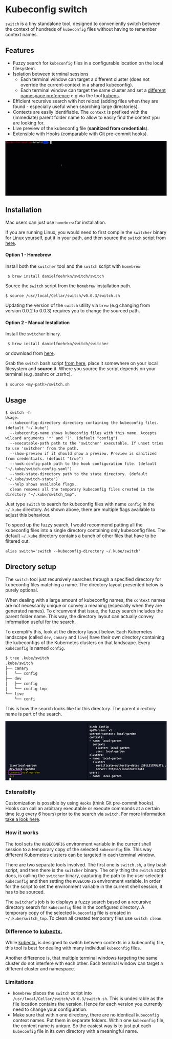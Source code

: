 # Kubeconfig switch

`switch` is a tiny standalone tool, designed to conveniently switch between the context of hundreds of `kubeconfig` files without having to remember context names.

## Features

- Fuzzy search for `kubeconfig` files in a configurable location on the local filesystem.
- Isolation between terminal sessions
  - Each terminal window can target a different cluster (does not override the current-context in a shared kubeconfig).
  - Each terminal window can target the same cluster and set a [different namespace preference](https://kubernetes.io/docs/concepts/overview/working-with-objects/namespaces/#setting-the-namespace-preference) 
  e.g via the tool [kubens](https://github.com/ahmetb/kubectx).
- Efficient recursive search with hot reload (adding files when they are found - especially useful when searching large directories).
- Contexts are easily identifiable. The `context` is prefixed with the (immediate) parent folder name to allow to easily find the context ypu are looking for. 
- Live preview of the kubeconfig file (**sanitized from credentials**).
- Extensible with Hooks (comparable with Git pre-commit hooks).

![demo GIF](resources/switch-demo.gif)

## Installation

Mac users can just use `homebrew` for installation.

If you are running Linux, you would need to first compile the `switcher` binary for Linux yourself, put it in your path, and then source the `switch` script from [here](https://github.com/danielfoehrKn/kubeconfig-switch/blob/master/hack/switch/switch.sh).

#### Option 1 - Homebrew

Install both the `switcher` tool and the `switch` script with `homebrew`. 
```
 $ brew install danielfoehrkn/switch/switch
```

Source the `switch` script from the `homebrew` installation path.

```
$ source /usr/local/Cellar/switch/v0.0.3/switch.sh
```

Updating the version of the `switch` utility via `brew` (e.g changing from version 0.0.2 to 0.0.3) requires you to change the sourced path. 

#### Option 2 - Manual Installation

Install the `switcher` binary.
```
 $ brew install danielfoehrkn/switch/switcher
```
or download from [here](https://github.com/danielfoehrKn/kubeconfig-switch/blob/master/hack/switch/switcher).

Grab the `switch` bash script [from here](https://github.com/danielfoehrKn/kubeconfig-switch/blob/master/hack/switch/switch.sh), place it somewhere on your local filesystem and **source** it.
Where you source the script depends on your terminal (e.g .bashrc or .zsrhc).

`
$ source <my-path>/switch.sh
`
## Usage 

```
$ switch -h
Usage:
  --kubeconfig-directory directory containing the kubeconfig files. (default "~/.kube")
  --kubeconfig-name shows kubeconfig files with this name. Accepts wilcard arguments '*' and '?'. (default "config")
  --executable-path path to the 'switcher' executable. If unset tries to use 'switcher' from the path.
  --show-preview if it should show a preview. Preview is sanitized from credentials. (default "true")
  --hook-config-path path to the hook configuration file. (default "~/.kube/switch-config.yaml")
  --hook-state-directory path to the state directory. (default "~/.kube/switch-state")
  --help shows available flags.
  clean removes all the temporary kubeconfig files created in the directory "~/.kube/switch_tmp".
```
Just type `switch` to search for kubeconfig files with name `config` in the `~/.kube` directory. 
As shown above, there are multiple flags available to adjust this behaviour. 

To speed up the fuzzy search, I would recommend putting all the kubeconfig files into a single directory containing only kubeconfig files.
The default `~/.kube` directory contains a bunch of other files that have to be filtered out.

```
alias switch='switch --kubeconfig-directory ~/.kube/switch'
```

## Directory setup 

The `switch` tool just recursively searches through a specified directory for kubeconfig files matching a name.
The directory layout presented below is purely optional.

When dealing with a large amount of kubeconfig names, the `context` names are not necessarily unique or convey a meaning (especially when they are generated names).
To circumvent that issue, the fuzzy search includes the parent folder name.
This way, the directory layout can actually convey information useful for the search.

To exemplify this, look at the directory layout below. 
Each Kubernetes landscape (called `dev`, `canary` and `live`) have their own directory containing the kubeconfigs of the Kubernetes clusters on that landscape.
Every `kubeconfig` is named `config`.

```
$ tree .kube/switch
.kube/switch
├── canary
│   └── config
├── dev
│   ├── config
│   └── config-tmp
└── live
    └── confi
```
This is how the search looks like for this directory.
The parent directory name is part of the search.

![demo GIF](resources/search-show-parent-folder.png)

### Extensibilty 

Customization is possible by using `Hooks` (think Git pre-commit hooks). 
Hooks can call an arbitrary executable or execute commands at a certain time (e.g every 6 hours) prior to the search via `switch`.
For more information [take a look here](./hooks/README.md). 

### How it works

The tool sets the `KUBECONFIG` environment variable in the current shell session to a temporary copy of the selected `kubeconfig` file. 
This way different Kubernetes clusters can be targeted in each terminal window.

There are two separate tools involved. The first one is `switch.sh`, a tiny bash script, and then there is the `switcher` binary.
The only thing the `switch` script does, is calling the `switcher` binary, capturing the path to the user selected `kubeconfig` and then setting 
the `KUBECONFIG` environment variable.
In order for the script to set the environment variable in the current shell session, it has to be sourced.

The `switcher`'s job is to displays a fuzzy search based on a recursive directory search for `kubeconfig` files in the configured directory.
A temporary copy of the selected `kubeconfig` file is created in `~/.kube/switch_tmp`.
To clean all created temporary files use `switch clean`.

### Difference to [kubectx.](https://github.com/ahmetb/kubectx)

While [kubectx.](https://github.com/ahmetb/kubectx) is designed to switch between contexts in a kubeconfig file, 
this tool is best for dealing with many individual `kubeconfig` files.

Another difference is, that multiple terminal windows targeting the same cluster do not interfere with each other.
Each terminal window can target a different cluster and namespace.

### Limitations

- `homebrew` places the `switch` script into `/usr/local/Cellar/switch/v0.0.3/switch.sh`. 
This is undesirable as the file location contains the version. Hence for each version you currently need to change your configuration.
- Make sure that within one directory, there are no identical `kubeconfig` context names. Put them in separate folders. 
Within one `kubeconfig` file, the context name is unique. So the easiest way is to just put each `kubeconfig` file in 
its own directory with a meaningful name.